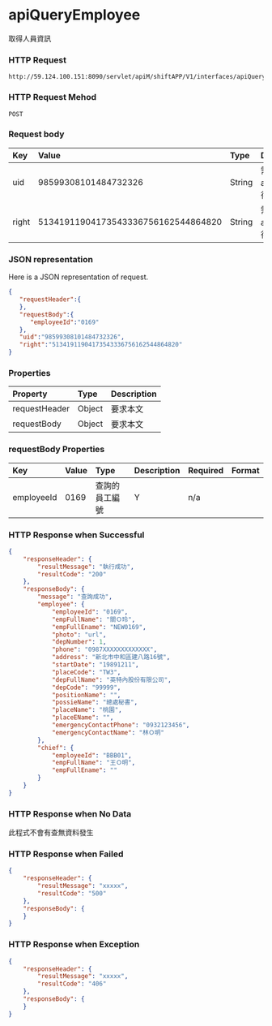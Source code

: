# apiQueryEmployee
取得人員資訊

### HTTP Request
```
http://59.124.100.151:8090/servlet/apiM/shiftAPP/V1/interfaces/apiQueryEmployee
```

### HTTP Request Mehod
```
POST
```

### Request body
| Key | Value | Type | Description |
|:----------|:-------------|:-----|:------------|
| uid | 98599308101484732326 | String | 需透過apiLogin取得
| right | 51341911904173543336756162544864820 | String | 需透過apiLogin取得 |

### JSON representation
Here is a JSON representation of request.
```json
{
   "requestHeader":{
   },
   "requestBody":{
      "employeeId":"0169"
   },
   "uid":"98599308101484732326",
   "right":"51341911904173543336756162544864820"
}
```

### Properties
| Property | Type | Description |
|:---------|:-----|:------------|
| requestHeader | Object | 要求本文 |
| requestBody | Object | 要求本文 |

### requestBody Properties
| Key | Value | Type | Description | Required | Format |
|:----------|:-------------|:-----|:------------|:------------|:------------|
| employeeId | 0169 | 查詢的員工編號 | Y | n/a |

### HTTP Response when Successful
```json
{
    "responseHeader": {
        "resultMessage": "執行成功",
        "resultCode": "200"
    },
    "responseBody": {
        "message": "查詢成功",
        "employee": {
            "employeeId": "0169",
            "empFullName": "關Ｏ玲",
            "empFullEname": "NEW0169",
            "photo": "url",
            "depNumber": 1,
            "phone": "0987XXXXXXXXXXXXX",
            "address": "新北市中和區建八路16號",
            "startDate": "19891211",
            "placeCode": "TW3",
            "depFullName": "英特內股份有限公司",
            "depCode": "99999",
            "positionName": "",
            "possieName": "總處秘書",
            "placeName": "桃園",
            "placeEName": "",
            "emergencyContactPhone": "0932123456",
            "emergencyContactName": "林Ｏ明"
        },
        "chief": {
            "employeeId": "BBB01",
            "empFullName": "王Ｏ明",
            "empFullEname": ""
        }
    }
}
```

### HTTP Response when No Data
此程式不會有查無資料發生


### HTTP Response when Failed
```json
{
    "responseHeader": {
        "resultMessage": "xxxxx",
        "resultCode": "500"
    },
    "responseBody": {
    }
}
```

### HTTP Response when Exception
```json
{
    "responseHeader": {
        "resultMessage": "xxxxx",
        "resultCode": "406"
    },
    "responseBody": {
    }
}
```
